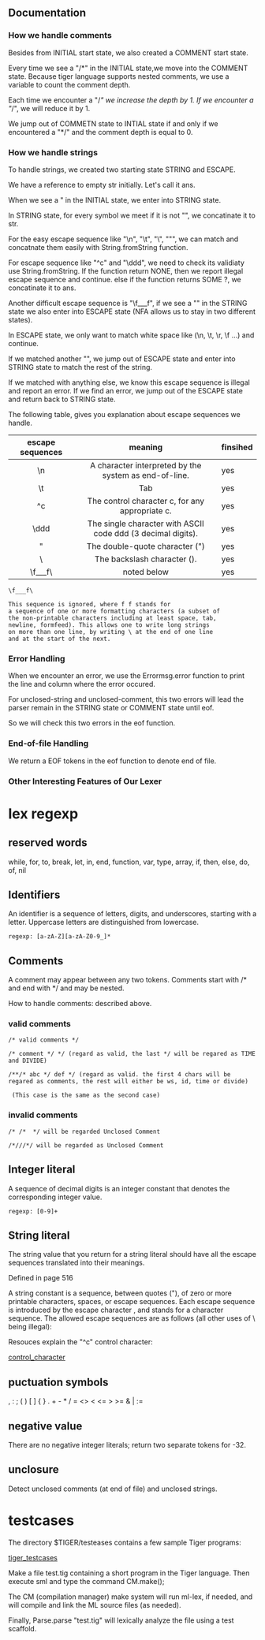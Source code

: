 ## Documentation

### How we handle comments

Besides from INITIAL start state, we also created a COMMENT start state.

Every time we see a "/*" in the INITIAL state,we move into the COMMENT state. Because tiger language supports nested comments, we use a variable to count the comment depth.

Each time we encounter a "/*" we increase the depth by 1. If we encounter a "*/", we will reduce it by 1.

We jump out of COMMETN state to INTIAL state if and only if we encountered a "*/" and the comment depth is equal to 0.

### How we handle strings

To handle strings, we created two starting state STRING and ESCAPE.

We have a reference to empty str initially. Let's call it ans.

When we see a " in the INITIAL state, we enter into STRING state.

In STRING state, for every symbol we meet if it is not "\", we concatinate it to str.

For the easy escape sequence like "\n", "\t", "\\", "\"", we can match and concatnate them easily with String.fromString function.

For escape sequence like "\^c" and "\ddd", we need to check its validiaty use String.fromString. If the function return NONE, then we report illegal escape sequence and continue. else if the function returns SOME ?, we concatinate it to ans.

Another difficult escape sequence is "\f___f\", if we see a "\" in the STRING state we also enter into ESCAPE state (NFA allows us to stay in two different states).

In ESCAPE state, we only want to match white space like (\n, \t, \r, \f ...) and continue.

If we matched another "\", we jump out of ESCAPE state and enter into STRING state to match the rest of the string.

If we matched with anything else, we know this escape sequence is illegal and report an error. If we find an error, we jump out of the ESCAPE state and return back to STRING state.

The following table, gives you explanation about escape sequences we handle.

| escape sequences | meaning                                                      | finsihed |
|:----------------:|:------------------------------------------------------------:|----------|
| \n               | A character interpreted by the system as end-of-line.        | yes      |
| \t               | Tab                                                          | yes      |
| \^c              | The control character c, for any appropriate c.              | yes      |
| \ddd             | The single character with ASCII code ddd (3 decimal digits). | yes      |
| \"               | The double-quote character (")                               | yes      |
| \\               | The backslash character (\).                                 | yes      |
| \f___f\          | noted below                                                  | yes      |


```
\f___f\

This sequence is ignored, where f f stands for
a sequence of one or more formatting characters (a subset of
the non-printable characters including at least space, tab,
newline, formfeed). This allows one to write long strings
on more than one line, by writing \ at the end of one line
and at the start of the next.

```

### Error Handling

When we encounter an error, we use the Errormsg.error function to print the line and column where the error occured.


For unclosed-string and unclosed-comment, this two errors will lead the parser remain in the STRING state or COMMENT state until eof.

So we will check this two errors in the eof function.

### End-of-file Handling

We return a EOF tokens in the eof function to denote end of file.

### Other Interesting Features of Our Lexer


# lex regexp

## reserved words
while, for, to, break, let, in, end, function, var, type, array, if, then, else, do, of, nil

## Identifiers
An identifier is a sequence of letters, digits, and underscores, starting with a letter. Uppercase letters are distinguished from lowercase.

	regexp: [a-zA-Z][a-zA-Z0-9_]*

## Comments
A comment may appear between any two tokens. Comments start with /* and end with */ and may be nested.

How to handle comments: described above.

### valid comments

```
/* valid comments */

/* comment */ */ (regard as valid, the last */ will be regared as TIME and DIVIDE)

/**/* abc */ def */ (regard as valid. the first 4 chars will be regared as comments, the rest will either be ws, id, time or divide)

 (This case is the same as the second case)
```

### invalid comments

```
/* /*  */ will be regarded Unclosed Comment

/*///*/ will be regarded as Unclosed Comment

```

## Integer literal

A sequence of decimal digits is an integer constant that denotes the corresponding integer value.

```
regexp: [0-9]+
```

## String literal
The string value that you return for a string literal should have all the escape sequences translated into their meanings.

Defined in page 516

A string constant is a sequence, between quotes ("), of zero or more printable characters, spaces, or escape sequences. Each escape sequence is introduced by the escape character \, and stands for a character sequence. The allowed escape sequences are as follows (all other uses of \ being illegal):

Resouces explain the "\^c" control character:

[control_character](https://www.geeksforgeeks.org/control-characters/ "control_character")

## puctuation symbols
, : ; ( ) [ ] { } . + - * / = <> < <= > >= & | :=

## negative value
There are no negative integer literals; return two separate tokens for -32.

## unclosure
Detect unclosed comments (at end of file) and unclosed strings.


# testcases
The directory $TIGER/testeases contains a few sample Tiger programs:

[tiger_testcases](https://www.cs.princeton.edu/~appel/modern/testcases/ "tiger_testcases")

Make a file test.tig containing a short program in the Tiger language. Then execute sml and type the command CM.make();

The CM (compilation manager) make system will run ml-lex, if needed, and will compile and link the ML source files (as needed).

Finally, Parse.parse "test.tig" will lexically analyze the file using a test scaffold.

